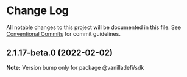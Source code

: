 # Change Log

All notable changes to this project will be documented in this file.
See [Conventional Commits](https://conventionalcommits.org) for commit guidelines.

## 2.1.17-beta.0 (2022-02-02)

**Note:** Version bump only for package @vanilladefi/sdk
